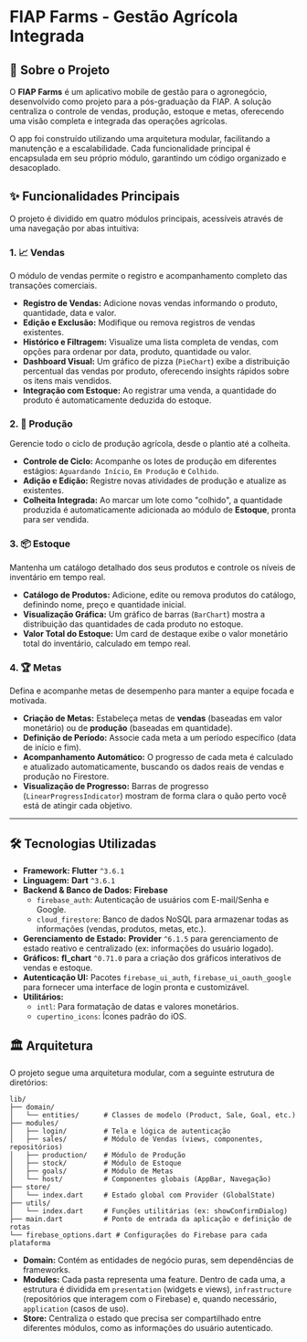 # FIAP Farms - Gestão Agrícola Integrada

## 🎯 Sobre o Projeto

O **FIAP Farms** é um aplicativo mobile de gestão para o agronegócio, desenvolvido como projeto para a pós-graduação da FIAP. A solução centraliza o controle de vendas, produção, estoque e metas, oferecendo uma visão completa e integrada das operações agrícolas.

O app foi construído utilizando uma arquitetura modular, facilitando a manutenção e a escalabilidade. Cada funcionalidade principal é encapsulada em seu próprio módulo, garantindo um código organizado e desacoplado.

## ✨ Funcionalidades Principais

O projeto é dividido em quatro módulos principais, acessíveis através de uma navegação por abas intuitiva:

### 1\. 📈 Vendas

O módulo de vendas permite o registro e acompanhamento completo das transações comerciais.

- **Registro de Vendas:** Adicione novas vendas informando o produto, quantidade, data e valor.
- **Edição e Exclusão:** Modifique ou remova registros de vendas existentes.
- **Histórico e Filtragem:** Visualize uma lista completa de vendas, com opções para ordenar por data, produto, quantidade ou valor.
- **Dashboard Visual:** Um gráfico de pizza (`PieChart`) exibe a distribuição percentual das vendas por produto, oferecendo insights rápidos sobre os itens mais vendidos.
- **Integração com Estoque:** Ao registrar uma venda, a quantidade do produto é automaticamente deduzida do estoque.

### 2\. 🌱 Produção

Gerencie todo o ciclo de produção agrícola, desde o plantio até a colheita.

- **Controle de Ciclo:** Acompanhe os lotes de produção em diferentes estágios: `Aguardando Início`, `Em Produção` e `Colhido`.
- **Adição e Edição:** Registre novas atividades de produção e atualize as existentes.
- **Colheita Integrada:** Ao marcar um lote como "colhido", a quantidade produzida é automaticamente adicionada ao módulo de **Estoque**, pronta para ser vendida.

### 3\. 📦 Estoque

Mantenha um catálogo detalhado dos seus produtos e controle os níveis de inventário em tempo real.

- **Catálogo de Produtos:** Adicione, edite ou remova produtos do catálogo, definindo nome, preço e quantidade inicial.
- **Visualização Gráfica:** Um gráfico de barras (`BarChart`) mostra a distribuição das quantidades de cada produto no estoque.
- **Valor Total do Estoque:** Um card de destaque exibe o valor monetário total do inventário, calculado em tempo real.

### 4\. 🏆 Metas

Defina e acompanhe metas de desempenho para manter a equipe focada e motivada.

- **Criação de Metas:** Estabeleça metas de **vendas** (baseadas em valor monetário) ou de **produção** (baseadas em quantidade).
- **Definição de Período:** Associe cada meta a um período específico (data de início e fim).
- **Acompanhamento Automático:** O progresso de cada meta é calculado e atualizado automaticamente, buscando os dados reais de vendas e produção no Firestore.
- **Visualização de Progresso:** Barras de progresso (`LinearProgressIndicator`) mostram de forma clara o quão perto você está de atingir cada objetivo.

---

## 🛠️ Tecnologias Utilizadas

- **Framework:** **Flutter** `^3.6.1`
- **Linguagem:** **Dart** `^3.6.1`
- **Backend & Banco de Dados:** **Firebase**
  - `firebase_auth`: Autenticação de usuários com E-mail/Senha e Google.
  - `cloud_firestore`: Banco de dados NoSQL para armazenar todas as informações (vendas, produtos, metas, etc.).
- **Gerenciamento de Estado:** **Provider** `^6.1.5` para gerenciamento de estado reativo e centralizado (ex: informações do usuário logado).
- **Gráficos:** **fl_chart** `^0.71.0` para a criação dos gráficos interativos de vendas e estoque.
- **Autenticação UI:** Pacotes `firebase_ui_auth`, `firebase_ui_oauth_google` para fornecer uma interface de login pronta e customizável.
- **Utilitários:**
  - `intl`: Para formatação de datas e valores monetários.
  - `cupertino_icons`: Ícones padrão do iOS.

## 🏛️ Arquitetura

O projeto segue uma arquitetura modular, com a seguinte estrutura de diretórios:

```
lib/
├── domain/
│   └── entities/      # Classes de modelo (Product, Sale, Goal, etc.)
├── modules/
│   ├── login/         # Tela e lógica de autenticação
│   ├── sales/         # Módulo de Vendas (views, componentes, repositórios)
│   ├── production/    # Módulo de Produção
│   ├── stock/         # Módulo de Estoque
│   ├── goals/         # Módulo de Metas
│   └── host/          # Componentes globais (AppBar, Navegação)
├── store/
│   └── index.dart     # Estado global com Provider (GlobalState)
├── utils/
│   └── index.dart     # Funções utilitárias (ex: showConfirmDialog)
├── main.dart          # Ponto de entrada da aplicação e definição de rotas
└── firebase_options.dart # Configurações do Firebase para cada plataforma
```

- **Domain:** Contém as entidades de negócio puras, sem dependências de frameworks.
- **Modules:** Cada pasta representa uma feature. Dentro de cada uma, a estrutura é dividida em `presentation` (widgets e views), `infrastructure` (repositórios que interagem com o Firebase) e, quando necessário, `application` (casos de uso).
- **Store:** Centraliza o estado que precisa ser compartilhado entre diferentes módulos, como as informações do usuário autenticado.
